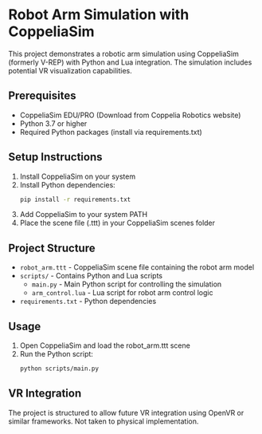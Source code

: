 # Robot Arm Simulation with CoppeliaSim

This project demonstrates a robotic arm simulation using CoppeliaSim (formerly V-REP) with Python and Lua integration. The simulation includes potential VR visualization capabilities.

## Prerequisites

- CoppeliaSim EDU/PRO (Download from Coppelia Robotics website)
- Python 3.7 or higher
- Required Python packages (install via requirements.txt)

## Setup Instructions

1. Install CoppeliaSim on your system
2. Install Python dependencies:
   ```bash
   pip install -r requirements.txt
   ```
3. Add CoppeliaSim to your system PATH
4. Place the scene file (.ttt) in your CoppeliaSim scenes folder

## Project Structure

- `robot_arm.ttt` - CoppeliaSim scene file containing the robot arm model
- `scripts/` - Contains Python and Lua scripts
  - `main.py` - Main Python script for controlling the simulation
  - `arm_control.lua` - Lua script for robot arm control logic
- `requirements.txt` - Python dependencies

## Usage

1. Open CoppeliaSim and load the robot_arm.ttt scene
2. Run the Python script:
   ```bash
   python scripts/main.py
   ```

## VR Integration

The project is structured to allow future VR integration using OpenVR or similar frameworks. Not taken to physical implementation.
